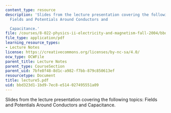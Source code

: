 ```yaml
---
content_type: resource
description: 'Slides from the lecture presentation covering the following topics:
  Fields and Potentials Around Conductors and

  Capacitance.'
file: /courses/8-022-physics-ii-electricity-and-magnetism-fall-2004/bbd323d11bd97ec8e514027495551a09_lecture5.pdf
file_type: application/pdf
learning_resource_types:
- Lecture Notes
license: https://creativecommons.org/licenses/by-nc-sa/4.0/
ocw_type: OCWFile
parent_title: Lecture Notes
parent_type: CourseSection
parent_uid: 7bfe8f48-8d1c-a982-f7bb-879c850613ef
resourcetype: Document
title: lecture5.pdf
uid: bbd323d1-1bd9-7ec8-e514-027495551a09
---
```

Slides from the lecture presentation covering the following topics: Fields and Potentials Around Conductors and
Capacitance.